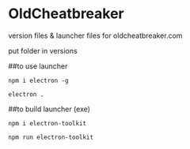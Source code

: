 # OldCheatbreaker
version files & launcher files for oldcheatbreaker.com 

put folder in versions

##to use launcher

``npm i electron -g``

``electron .``


##to build launcher (exe)

``npm i electron-toolkit``

``npm run electron-toolkit``
